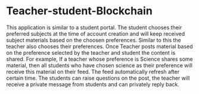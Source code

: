 # Teacher-student-Blockchain
This application is similar to a student portal. The student chooses their preferred subjects at the time of account creation and will keep received subject materials based on the choosen preferences. Similar to  this the teacher also chooses their preferences. Once Teacher posts material based on the preference selected by the teacher and student the content is shared. For example, If a teacher whose preference is Science shares some material, then all students who have chosen science as their preference will receive this material on their feed. The feed automatically refresh after certain time. The students can raise questions on the post, the teacher will receive a private message from students and can privately reply back.
